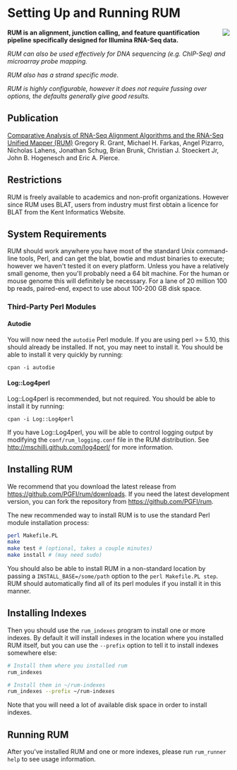 Setting Up and Running RUM
==========================

 <img style="float:right" src="http://www.cbil.upenn.edu/RUM/RUMPC2_small2.gif" class="float: right"></img>

**RUM is an alignment, junction calling, and feature quantification pipeline specifically designed for Illumina RNA-Seq data.**

_RUM can also be used effectively for DNA sequencing (e.g. ChIP-Seq) and microarray probe mapping._

_RUM also has a strand specific mode._

_RUM is highly configurable, however it does not require fussing over options, the defaults generally give good results._

Publication
-----------

[Comparative Analysis of RNA-Seq Alignment Algorithms and the RNA-Seq Unified Mapper (RUM)](http://www.ncbi.nlm.nih.gov/pubmed/21775302?dopt=Abstract) Gregory R. Grant, Michael H. Farkas, Angel Pizarro, Nicholas Lahens, Jonathan Schug, Brian Brunk, Christian J. Stoeckert Jr, John B. Hogenesch and Eric A. Pierce. 

Restrictions
------------

RUM is freely available to academics and non-profit organizations. However since RUM uses BLAT, users from industry must first obtain a licence for BLAT from the Kent Informatics Website. 

System Requirements
-------------------

RUM should work anywhere you have most of the standard Unix
command-line tools, Perl, and can get the blat, bowtie and mdust
binaries to execute; however we haven't tested it on every
platform. Unless you have a relatively small genome, then you'll
probably need a 64 bit machine. For the human or mouse genome this
will definitely be necessary. For a lane of 20 million 100 bp reads,
paired-end, expect to use about 100-200 GB disk space.

### Third-Party Perl Modules

#### Autodie

You will now need the `autodie` Perl module. If you are using perl >=
5.10, this should already be installed. If not, you may neet to
install it. You should be able to install it very quickly by running:

```
cpan -i autodie
```

#### Log::Log4perl

Log::Log4perl is recommended, but not required. You should be able to
install it by running:

```
cpan -i Log::Log4perl
```

If you have Log::Log4perl, you will be able to control logging output
by modifying the `conf/rum_logging.conf` file in the RUM
distribution. See http://mschilli.github.com/log4perl/ for more
information.

Installing RUM
--------------

We recommend that you download the latest release from
https://github.com/PGFI/rum/downloads. If you need the latest
development version, you can fork the repository from
https://github.com/PGFI/rum.

The new recommended way to install RUM is to use the standard Perl
module installation process:

```sh
perl Makefile.PL
make
make test # (optional, takes a couple minutes)
make install # (may need sudo)
```

You should also be able to install RUM in a non-standard location by
passing a `INSTALL_BASE=/some/path` option to the `perl Makefile.PL
step`. RUM should automatically find all of its perl modules if you
install it in this manner.

Installing Indexes
------------------

Then you should use the `rum_indexes` program to install one or more
indexes. By default it will install indexes in the location where you
installed RUM itself, but you can use the `--prefix` option to tell it
to install indexes somewhere else:

```sh
# Install them where you installed rum
rum_indexes

# Install them in ~/rum-indexes
rum_indexes --prefix ~/rum-indexes
```

Note that you will need a lot of available disk space in order to
install indexes.

Running RUM
-----------

After you've installed RUM and one or more indexes, please run `rum_runner help` to see usage information.
